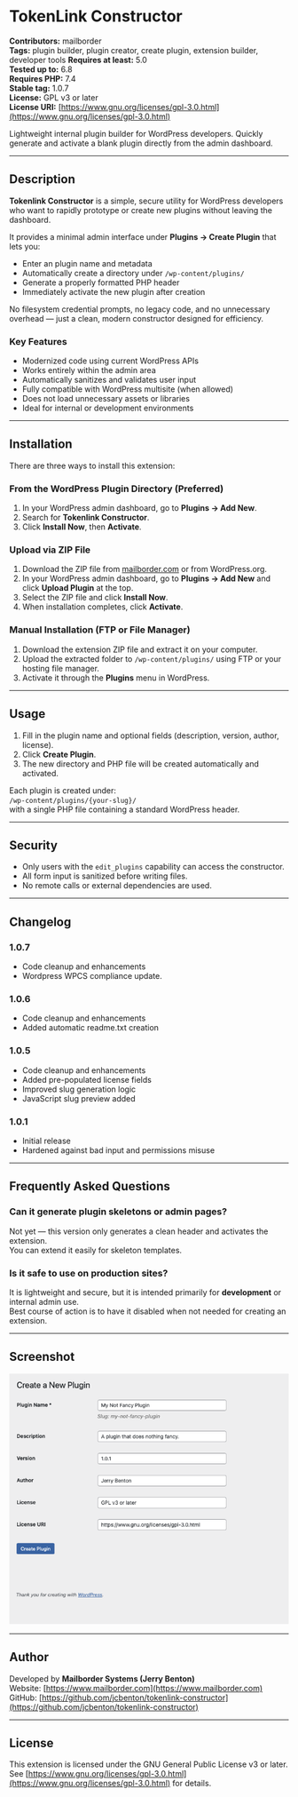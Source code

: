 # TokenLink Constructor

**Contributors:** mailborder  
**Tags:** plugin builder, plugin creator, create plugin, extension builder, developer tools
**Requires at least:** 5.0  
**Tested up to:** 6.8  
**Requires PHP:** 7.4  
**Stable tag:** 1.0.7  
**License:** GPL v3 or later  
**License URI:** [https://www.gnu.org/licenses/gpl-3.0.html](https://www.gnu.org/licenses/gpl-3.0.html)

Lightweight internal plugin builder for WordPress developers. Quickly generate and activate a blank plugin directly from the admin dashboard.

---

## Description

**Tokenlink Constructor** is a simple, secure utility for WordPress developers who want to rapidly prototype or create new plugins without leaving the dashboard.

It provides a minimal admin interface under **Plugins → Create Plugin** that lets you:

- Enter an plugin name and metadata  
- Automatically create a directory under `/wp-content/plugins/`  
- Generate a properly formatted PHP header  
- Immediately activate the new plugin after creation  

No filesystem credential prompts, no legacy code, and no unnecessary overhead — just a clean, modern constructor designed for efficiency.

### Key Features

- Modernized code using current WordPress APIs  
- Works entirely within the admin area  
- Automatically sanitizes and validates user input  
- Fully compatible with WordPress multisite (when allowed)  
- Does not load unnecessary assets or libraries  
- Ideal for internal or development environments  

---

## Installation

There are three ways to install this extension:

### From the WordPress Plugin Directory (Preferred)

1. In your WordPress admin dashboard, go to **Plugins → Add New**.  
2. Search for **Tokenlink Constructor**.  
3. Click **Install Now**, then **Activate**.

### Upload via ZIP File

1. Download the ZIP file from [mailborder.com](https://www.mailborder.com/tokenlink-constructor) or from WordPress.org.  
2. In your WordPress admin dashboard, go to **Plugins → Add New** and click **Upload Plugin** at the top.  
3. Select the ZIP file and click **Install Now**.  
4. When installation completes, click **Activate**.

### Manual Installation (FTP or File Manager)

1. Download the extension ZIP file and extract it on your computer.  
2. Upload the extracted folder to `/wp-content/plugins/` using FTP or your hosting file manager.  
3. Activate it through the **Plugins** menu in WordPress.

---

## Usage

1. Fill in the plugin name and optional fields (description, version, author, license).  
2. Click **Create Plugin**.  
3. The new directory and PHP file will be created automatically and activated.

Each plugin is created under:  
`/wp-content/plugins/{your-slug}/`  
with a single PHP file containing a standard WordPress header.

---

## Security

- Only users with the `edit_plugins` capability can access the constructor.  
- All form input is sanitized before writing files.  
- No remote calls or external dependencies are used.

---

## Changelog

### 1.0.7
- Code cleanup and enhancements
- Wordpress WPCS compliance update.  

### 1.0.6
- Code cleanup and enhancements  
- Added automatic readme.txt creation  

### 1.0.5
- Code cleanup and enhancements  
- Added pre-populated license fields  
- Improved slug generation logic  
- JavaScript slug preview added  

### 1.0.1
- Initial release  
- Hardened against bad input and permissions misuse  

---

## Frequently Asked Questions

### Can it generate plugin skeletons or admin pages?

Not yet — this version only generates a clean header and activates the extension.  
You can extend it easily for skeleton templates.

### Is it safe to use on production sites?

It is lightweight and secure, but it is intended primarily for **development** or internal admin use.  
Best course of action is to have it disabled when not needed for creating an extension.

---

## Screenshot

![Screenshot of Tokenlink Constructor interface](assets/screenshot-1.png)

---

## Author

Developed by **Mailborder Systems (Jerry Benton)**  
Website: [https://www.mailborder.com](https://www.mailborder.com)  
GitHub: [https://github.com/jcbenton/tokenlink-constructor](https://github.com/jcbenton/tokenlink-constructor)

---

## License

This extension is licensed under the GNU General Public License v3 or later.  
See [https://www.gnu.org/licenses/gpl-3.0.html](https://www.gnu.org/licenses/gpl-3.0.html) for details.